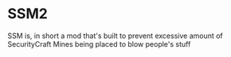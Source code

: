 # SSM2
SSM is, in short a mod that's built to prevent excessive amount of SecurityCraft Mines being placed to blow people's stuff
